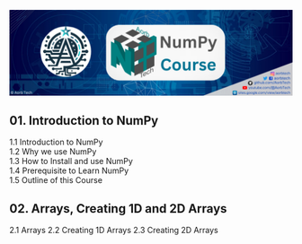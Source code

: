 ![cover](cover.png)
## 01. Introduction to NumPy
1.1 Introduction to NumPy</br>
1.2 Why we use NumPy </br>
1.3 How to Install and use NumPy </br>
1.4 Prerequisite to Learn NumPy </br>
1.5 Outline of this Course </br>

## 02. Arrays, Creating 1D and 2D Arrays
2.1 Arrays
2.2 Creating 1D Arrays
2.3 Creating 2D Arrays
